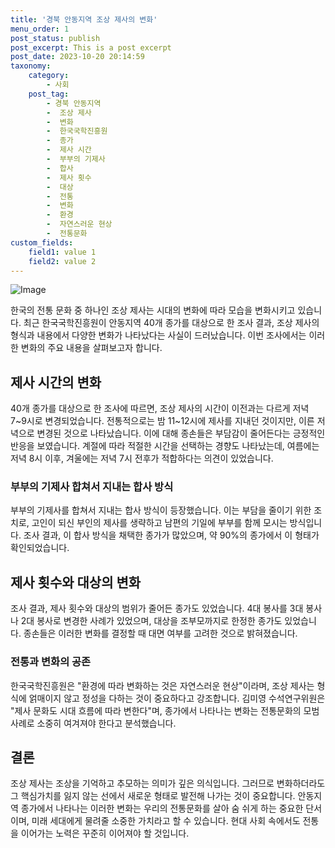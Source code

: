 ```yaml
---
title: '경북 안동지역 조상 제사의 변화'
menu_order: 1
post_status: publish
post_excerpt: This is a post excerpt
post_date: 2023-10-20 20:14:59
taxonomy:
    category:
        - 사회
    post_tag:
        - 경북 안동지역
        -  조상 제사
        -  변화
        -  한국국학진흥원
        -  종가
        -  제사 시간
        -  부부의 기제사
        -  합사
        -  제사 횟수
        -  대상
        -  전통
        -  변화
        -  환경
        -  자연스러운 현상
        -  전통문화
custom_fields:
    field1: value 1
    field2: value 2
---
```


![Image](https://imgnews.pstatic.net/image/053/2024/02/06/0000041353_001_20240206190101129.jpg?type=w647)


한국의 전통 문화 중 하나인 조상 제사는 시대의 변화에 따라 모습을 변화시키고 있습니다. 최근 한국국학진흥원이 안동지역 40개 종가를 대상으로 한 조사 결과, 조상 제사의 형식과 내용에서 다양한 변화가 나타났다는 사실이 드러났습니다. 이번 조사에서는 이러한 변화의 주요 내용을 살펴보고자 합니다.

## 제사 시간의 변화
40개 종가를 대상으로 한 조사에 따르면, 조상 제사의 시간이 이전과는 다르게 저녁 7~9시로 변경되었습니다. 전통적으로는 밤 11~12시에 제사를 지내던 것이지만, 이른 저녁으로 변경된 것으로 나타났습니다. 이에 대해 종손들은 부담감이 줄어든다는 긍정적인 반응을 보였습니다. 계절에 따라 적절한 시간을 선택하는 경향도 나타났는데, 여름에는 저녁 8시 이후, 겨울에는 저녁 7시 전후가 적합하다는 의견이 있었습니다.

### 부부의 기제사 합쳐서 지내는 합사 방식
부부의 기제사를 합쳐서 지내는 합사 방식이 등장했습니다. 이는 부담을 줄이기 위한 조치로, 고인이 되신 부인의 제사를 생략하고 남편의 기일에 부부를 함께 모시는 방식입니다. 조사 결과, 이 합사 방식을 채택한 종가가 많았으며, 약 90%의 종가에서 이 형태가 확인되었습니다.

## 제사 횟수와 대상의 변화
조사 결과, 제사 횟수와 대상의 범위가 줄어든 종가도 있었습니다. 4대 봉사를 3대 봉사나 2대 봉사로 변경한 사례가 있었으며, 대상을 조부모까지로 한정한 종가도 있었습니다. 종손들은 이러한 변화를 결정할 때 대면 여부를 고려한 것으로 밝혀졌습니다.

### 전통과 변화의 공존
한국국학진흥원은 "환경에 따라 변화하는 것은 자연스러운 현상"이라며, 조상 제사는 형식에 얽매이지 않고 정성을 다하는 것이 중요하다고 강조합니다. 김미영 수석연구위원은 "제사 문화도 시대 흐름에 따라 변한다"며, 종가에서 나타나는 변화는 전통문화의 모범사례로 소중히 여겨져야 한다고 분석했습니다.

## 결론
조상 제사는 조상을 기억하고 추모하는 의미가 깊은 의식입니다. 그러므로 변화하더라도 그 핵심가치를 잃지 않는 선에서 새로운 형태로 발전해 나가는 것이 중요합니다. 안동지역 종가에서 나타나는 이러한 변화는 우리의 전통문화를 살아 숨 쉬게 하는 중요한 단서이며, 미래 세대에게 물려줄 소중한 가치라고 할 수 있습니다. 현대 사회 속에서도 전통을 이어가는 노력은 꾸준히 이어져야 할 것입니다.
